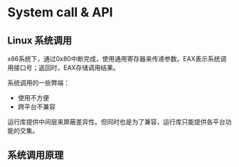 # System call & API

## Linux 系统调用

x86系统下，通过0x80中断完成，使用通用寄存器来传递参数。EAX表示系统调用接口号；返回时，EAX存储调用结果。

系统调用的一些弊端：

* 使用不方便
* 跨平台不兼容

运行库提供中间层来屏蔽差异性。但同时也是为了兼容，运行库只能提供各平台功能的交集。

## 系统调用原理